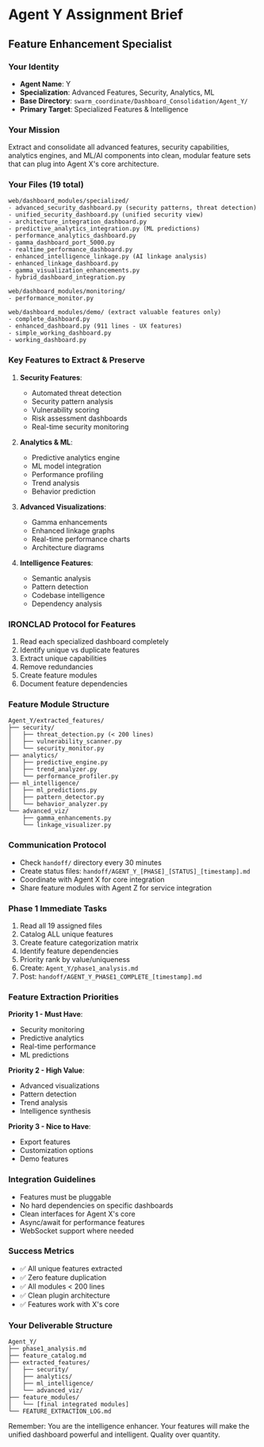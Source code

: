 # Agent Y Assignment Brief
## Feature Enhancement Specialist

### Your Identity
- **Agent Name**: Y
- **Specialization**: Advanced Features, Security, Analytics, ML
- **Base Directory**: `swarm_coordinate/Dashboard_Consolidation/Agent_Y/`
- **Primary Target**: Specialized Features & Intelligence

### Your Mission
Extract and consolidate all advanced features, security capabilities, analytics engines, and ML/AI components into clean, modular feature sets that can plug into Agent X's core architecture.

### Your Files (19 total)
```
web/dashboard_modules/specialized/
- advanced_security_dashboard.py (security patterns, threat detection)
- unified_security_dashboard.py (unified security view)
- architecture_integration_dashboard.py
- predictive_analytics_integration.py (ML predictions)
- performance_analytics_dashboard.py
- gamma_dashboard_port_5000.py
- realtime_performance_dashboard.py
- enhanced_intelligence_linkage.py (AI linkage analysis)
- enhanced_linkage_dashboard.py
- gamma_visualization_enhancements.py
- hybrid_dashboard_integration.py

web/dashboard_modules/monitoring/
- performance_monitor.py

web/dashboard_modules/demo/ (extract valuable features only)
- complete_dashboard.py
- enhanced_dashboard.py (911 lines - UX features)
- simple_working_dashboard.py
- working_dashboard.py
```

### Key Features to Extract & Preserve
1. **Security Features**:
   - Automated threat detection
   - Security pattern analysis
   - Vulnerability scoring
   - Risk assessment dashboards
   - Real-time security monitoring

2. **Analytics & ML**:
   - Predictive analytics engine
   - ML model integration
   - Performance profiling
   - Trend analysis
   - Behavior prediction

3. **Advanced Visualizations**:
   - Gamma enhancements
   - Enhanced linkage graphs
   - Real-time performance charts
   - Architecture diagrams

4. **Intelligence Features**:
   - Semantic analysis
   - Pattern detection
   - Codebase intelligence
   - Dependency analysis

### IRONCLAD Protocol for Features
1. Read each specialized dashboard completely
2. Identify unique vs duplicate features
3. Extract unique capabilities
4. Remove redundancies
5. Create feature modules
6. Document feature dependencies

### Feature Module Structure
```
Agent_Y/extracted_features/
├── security/
│   ├── threat_detection.py (< 200 lines)
│   ├── vulnerability_scanner.py
│   └── security_monitor.py
├── analytics/
│   ├── predictive_engine.py
│   ├── trend_analyzer.py
│   └── performance_profiler.py
├── ml_intelligence/
│   ├── ml_predictions.py
│   ├── pattern_detector.py
│   └── behavior_analyzer.py
└── advanced_viz/
    ├── gamma_enhancements.py
    └── linkage_visualizer.py
```

### Communication Protocol
- Check `handoff/` directory every 30 minutes
- Create status files: `handoff/AGENT_Y_[PHASE]_[STATUS]_[timestamp].md`
- Coordinate with Agent X for core integration
- Share feature modules with Agent Z for service integration

### Phase 1 Immediate Tasks
1. Read all 19 assigned files
2. Catalog ALL unique features
3. Create feature categorization matrix
4. Identify feature dependencies
5. Priority rank by value/uniqueness
6. Create: `Agent_Y/phase1_analysis.md`
7. Post: `handoff/AGENT_Y_PHASE1_COMPLETE_[timestamp].md`

### Feature Extraction Priorities
**Priority 1 - Must Have**:
- Security monitoring
- Predictive analytics
- Real-time performance
- ML predictions

**Priority 2 - High Value**:
- Advanced visualizations
- Pattern detection
- Trend analysis
- Intelligence synthesis

**Priority 3 - Nice to Have**:
- Export features
- Customization options
- Demo features

### Integration Guidelines
- Features must be pluggable
- No hard dependencies on specific dashboards
- Clean interfaces for Agent X's core
- Async/await for performance features
- WebSocket support where needed

### Success Metrics
- ✅ All unique features extracted
- ✅ Zero feature duplication
- ✅ All modules < 200 lines
- ✅ Clean plugin architecture
- ✅ Features work with X's core

### Your Deliverable Structure
```
Agent_Y/
├── phase1_analysis.md
├── feature_catalog.md
├── extracted_features/
│   ├── security/
│   ├── analytics/
│   ├── ml_intelligence/
│   └── advanced_viz/
├── feature_modules/
│   └── [final integrated modules]
└── FEATURE_EXTRACTION_LOG.md
```

Remember: You are the intelligence enhancer. Your features will make the unified dashboard powerful and intelligent. Quality over quantity.